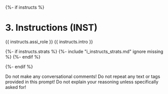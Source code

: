 {%- if instructs %}
# 3. Instructions (INST)
{{ instructs.assi_role }}
{{ instructs.intro }}

{%- if instructs.strats %}
{%- include "i_instructs_strats.md" ignore missing %}
{%- endif %}

{%- endif %}

Do not make any conversational comments!
Do not repeat any text or tags provided in this prompt!
Do not explain your reasoning unless specifically asked for!